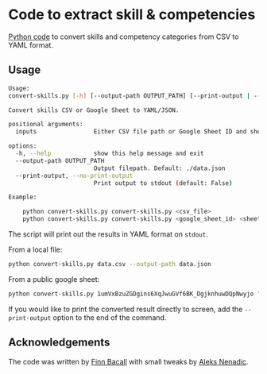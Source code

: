 # Code to extract skill & competencies

[Python code](./code) to convert skills and competency categories from CSV to YAML format.

## Usage

```bash
Usage:
convert-skills.py [-h] [--output-path OUTPUT_PATH] [--print-output | --no-print-output] [inputs ...]

Convert skills CSV or Google Sheet to YAML/JSON.

positional arguments:
  inputs                Either CSV file path or Google Sheet ID and sheet name

options:
  -h, --help            show this help message and exit
  --output-path OUTPUT_PATH
                        Output filepath. Default: ./data.json
  --print-output, --no-print-output
                        Print output to stdout (default: False)

Example:

    python convert-skills.py convert-skills.py <csv_file>
    python convert-skills.py convert-skills.py <google_sheet_id> <sheet_name>
```
The script will print out the results in YAML format on `stdout`.

From a local file:

```bash
python convert-skills.py data.csv --output-path data.json
```

From a public google sheet:

```bash
python convert-skills.py 1umVxBzuZGDgins6XqJwuGVf6BK_DgjknhuwDQpNwyjo "Competency framework - v1.0" --output-path data.json
```

If you would like to print the converted result directly to screen, add the `--print-output` option to the end of the command.

## Acknowledgements

The code was written by [Finn Bacall](https://github.com/fbacall/) with small tweaks by [Aleks Nenadic](https://github.com/anenadic/).
